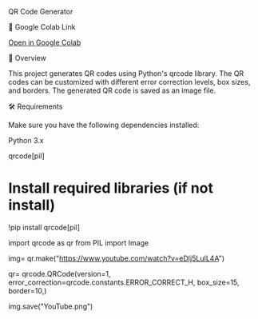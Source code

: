 QR Code Generator

🔗 Google Colab Link

[Open in Google Colab](https://colab.research.google.com/drive/1WN9GBOrycKPoP7j3hmM3TiEQMDqy4fKd?usp=sharing)



📌 Overview

This project generates QR codes using Python's qrcode library. The QR codes can be customized with different error correction levels, box sizes, and borders. The generated QR code is saved as an image file.

🛠️ Requirements

Make sure you have the following dependencies installed:

Python 3.x

qrcode[pil]


# Install required libraries (if not install)
!pip install qrcode[pil]

import qrcode as qr
from PIL import Image

img= qr.make("https://www.youtube.com/watch?v=eDIj5LuIL4A")

qr= qrcode.QRCode(version=1,
error_correction=qrcode.constants.ERROR_CORRECT_H,
box_size=15, border=10,)

img.save("YouTube.png")

